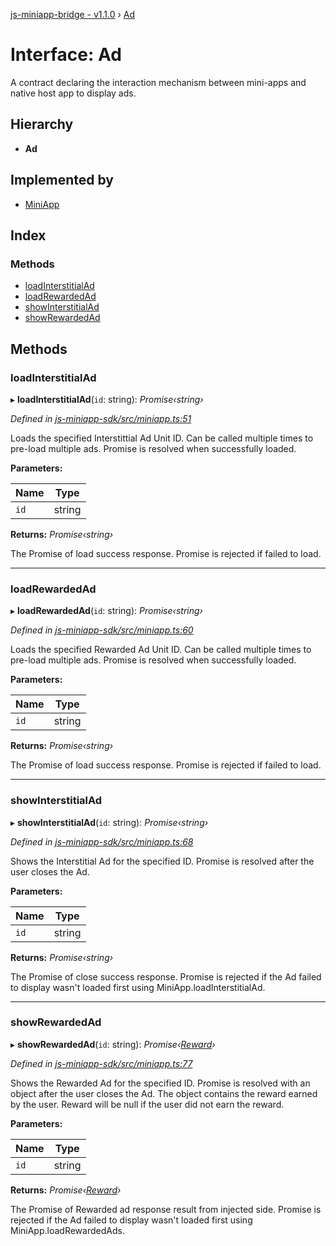 [js-miniapp-bridge - v1.1.0](../README.md) › [Ad](ad.md)

# Interface: Ad

A contract declaring the interaction mechanism between mini-apps and native host app to display ads.

## Hierarchy

* **Ad**

## Implemented by

* [MiniApp](../classes/miniapp.md)

## Index

### Methods

* [loadInterstitialAd](ad.md#loadinterstitialad)
* [loadRewardedAd](ad.md#loadrewardedad)
* [showInterstitialAd](ad.md#showinterstitialad)
* [showRewardedAd](ad.md#showrewardedad)

## Methods

###  loadInterstitialAd

▸ **loadInterstitialAd**(`id`: string): *Promise‹string›*

*Defined in [js-miniapp-sdk/src/miniapp.ts:51](https://github.com/rakutentech/js-miniapp/blob/05cfcd6/js-miniapp-sdk/src/miniapp.ts#L51)*

Loads the specified Interstittial Ad Unit ID.
Can be called multiple times to pre-load multiple ads.
Promise is resolved when successfully loaded.

**Parameters:**

Name | Type |
------ | ------ |
`id` | string |

**Returns:** *Promise‹string›*

The Promise of load success response.
Promise is rejected if failed to load.

___

###  loadRewardedAd

▸ **loadRewardedAd**(`id`: string): *Promise‹string›*

*Defined in [js-miniapp-sdk/src/miniapp.ts:60](https://github.com/rakutentech/js-miniapp/blob/05cfcd6/js-miniapp-sdk/src/miniapp.ts#L60)*

Loads the specified Rewarded Ad Unit ID.
Can be called multiple times to pre-load multiple ads.
Promise is resolved when successfully loaded.

**Parameters:**

Name | Type |
------ | ------ |
`id` | string |

**Returns:** *Promise‹string›*

The Promise of load success response.
Promise is rejected if failed to load.

___

###  showInterstitialAd

▸ **showInterstitialAd**(`id`: string): *Promise‹string›*

*Defined in [js-miniapp-sdk/src/miniapp.ts:68](https://github.com/rakutentech/js-miniapp/blob/05cfcd6/js-miniapp-sdk/src/miniapp.ts#L68)*

Shows the Interstitial Ad for the specified ID.
Promise is resolved after the user closes the Ad.

**Parameters:**

Name | Type |
------ | ------ |
`id` | string |

**Returns:** *Promise‹string›*

The Promise of close success response.
Promise is rejected if the Ad failed to display wasn't loaded first using MiniApp.loadInterstitialAd.

___

###  showRewardedAd

▸ **showRewardedAd**(`id`: string): *Promise‹[Reward](reward.md)›*

*Defined in [js-miniapp-sdk/src/miniapp.ts:77](https://github.com/rakutentech/js-miniapp/blob/05cfcd6/js-miniapp-sdk/src/miniapp.ts#L77)*

Shows the Rewarded Ad for the specified ID.
Promise is resolved with an object after the user closes the Ad. The object contains the reward earned by the user.
Reward will be null if the user did not earn the reward.

**Parameters:**

Name | Type |
------ | ------ |
`id` | string |

**Returns:** *Promise‹[Reward](reward.md)›*

The Promise of Rewarded ad response result from injected side.
Promise is rejected if the Ad failed to display wasn't loaded first using MiniApp.loadRewardedAds.
